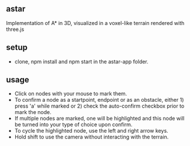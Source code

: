 ## astar
Implementation of A* in 3D, visualized in a voxel-like terrain rendered with three.js

## setup
- clone, npm install and npm start in the astar-app folder.

## usage
- Click on nodes with your mouse to mark them. 
- To confirm a node as a startpoint, endpoint or as an obstacle, either 1) press 'a' while marked or 2) check the auto-confirm checkbox prior to mark the node.
- If multiple nodes are marked, one will be highlighted and this node will be turned into your type of choice upon confirm.
- To cycle the highlighted node, use the left and right arrow keys.
- Hold shift to use the camera without interacting with the terrain.
